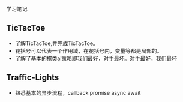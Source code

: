 学习笔记

## TicTacToe

* 了解TicTacToe,并完成TicTacToe。
* 花括号可以代表一个作用域，在花括号内，变量等都是局部的。
* 了解了基本的棋类ai策略即我们最好，对手最坏。对手最好，我们最坏

## Traffic-Lights

* 熟悉基本的异步流程，callback promise  async await

